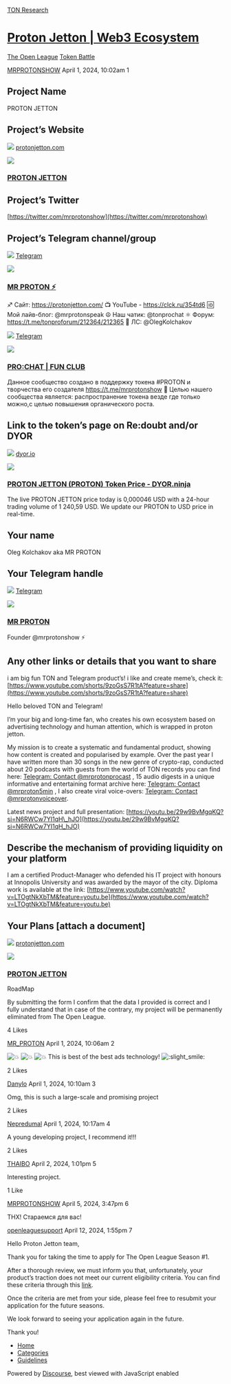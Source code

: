 [TON Research](/)

# [Proton Jetton | Web3 Ecosystem](/t/proton-jetton-web3-ecosystem/2826)

[The Open League](/c/the-open-league/token-leaderboard/57)  [Token Battle](/c/the-open-league/token-leaderboard/57) 

    

[MRPROTONSHOW](https://tonresear.ch/u/MRPROTONSHOW)   April 1, 2024, 10:02am  1

## [](#project-name-1)Project Name

PROTON JETTON

## [](#projects-website-2)Project’s Website

![](https://tonresear.ch/uploads/default/original/2X/a/aefc7d33d6b656f37bfe8bd1a148612f2f5af5f4.png) [protonjetton.com](https://protonjetton.com/)

![](https://tonresear.ch/uploads/default/original/2X/8/8a75d78df578072262c74d4040843f47bb082e4e.png)

### [PROTON JETTON](https://protonjetton.com/)

## [](#projects-twitter-3)Project’s Twitter

[https://twitter.com/mrprotonshow](https://twitter.com/mrprotonshow)

## [](#projects-telegram-channelgroup-4)Project’s Telegram channel/group

![](https://telegram.org/img/website_icon.svg?4) [Telegram](https://t.me/mrprotonshow)

![](https://tonresear.ch/uploads/default/original/2X/1/1fcd3a752d614292f939153a33fdd8eb9e3518ee.jpeg)

### [MR PROTON ⚡️](https://t.me/mrprotonshow)

♐️ Сайт: https://protonjetton.com/ 📺 YouTube - https://clck.ru/354td6 🆔 Мой лайв-блог: @mrprotonspeak ☮️ Наш чатик: @tonprochat ⚛️ Форум: https://t.me/tonproforum/212364/212365 💟 ЛС: @OlegKolchakov

![](https://telegram.org/img/website_icon.svg?4) [Telegram](https://t.me/tonprochat)

![](https://tonresear.ch/uploads/default/original/2X/e/e2a2488ab1cee25db7209bea91d90bb791f48d94.jpeg)

### [PRO:CHAT | FUN CLUB](https://t.me/tonprochat)

Данное сообщество создано в поддержку токена #PROTON и творчества его создателя https://t.me/mrprotonshow 🎯 Целью нашего сообщества является: распространение токена везде где только можно,с целью повышения органического роста.

## [](#link-to-the-tokens-page-on-redoubt-andor-dyor-5)Link to the token’s page on Re:doubt and/or DYOR

![](https://tonresear.ch/uploads/default/original/2X/e/e4d03fe40a0aae4728160a8610933b76bca0fec4.png) [dyor.io](https://dyor.io/ru/token/EQDgSR_-4FDlXPfMVefXX1IIXMWBH4YfYV1a_8cJ0XsGVdsf)

![](https://tonresear.ch/uploads/default/optimized/2X/b/b826500d1ea599b9a15cbb37efa203b130ae8664_2_690x362.jpeg)

### [PROTON JETTON (PROTON) Token Price - DYOR.ninja](https://dyor.io/ru/token/EQDgSR_-4FDlXPfMVefXX1IIXMWBH4YfYV1a_8cJ0XsGVdsf)

The live PROTON JETTON price today is 0,000046 USD with a 24-hour trading volume of 1 240,59 USD. We update our PROTON to USD price in real-time.

## [](#your-name-6)Your name

Oleg Kolchakov aka MR PROTON

## [](#your-telegram-handle-7)Your Telegram handle

![](https://telegram.org/img/website_icon.svg?4) [Telegram](https://t.me/OlegKolchakov)

![](https://tonresear.ch/uploads/default/original/2X/9/9c20d2e7e23050a46b9f19a06e09bcf157b417cf.jpeg)

### [MR PROTON](https://t.me/OlegKolchakov)

Founder @mrprotonshow ⚡️

## [](#any-other-links-or-details-that-you-want-to-share-8)Any other links or details that you want to share

i am big fun TON and Telegram product’s! i like and create meme’s, check it: [https://www.youtube.com/shorts/9zoGsS7R1tA?feature=share](https://www.youtube.com/shorts/9zoGsS7R1tA?feature=share)

Hello beloved TON and Telegram!

I’m your big and long-time fan, who creates his own ecosystem based on advertising technology and human attention, which is wrapped in proton jetton.

My mission is to create a systematic and fundamental product, showing how content is created and popularised by example. Over the past year I have written more than 30 songs in the new genre of crypto-rap, conducted about 20 podcasts with guests from the world of TON records you can find here: [Telegram: Contact @mrprotonprocast](https://t.me/mrprotonprocast) , 15 audio digests in a unique informative and entertaining format archive here: [Telegram: Contact @mrproton5min](https://t.me/mrproton5min) , I also create viral voice-overs: [Telegram: Contact @mrprotonvoiceover](https://t.me/mrprotonvoiceover).

Latest news project and full presentation: [https://youtu.be/29w9BvMgqKQ?si=N6RWCw7YI1qH\_hJO](https://youtu.be/29w9BvMgqKQ?si=N6RWCw7YI1qH_hJO)

## [](#describe-the-mechanism-of-providing-liquidity-on-your-platform-9)Describe the mechanism of providing liquidity on your platform

I am a certified Product-Manager who defended his IT project with honours at Innopolis University and was awarded by the mayor of the city. Diploma work is available at the link: [https://www.youtube.com/watch?v=LTOgtNkXbTM&feature=youtu.be](https://www.youtube.com/watch?v=LTOgtNkXbTM&feature=youtu.be)

## [](#your-plans-attach-a-document-10)Your Plans \[attach a document\]

![](https://tonresear.ch/uploads/default/original/2X/a/aefc7d33d6b656f37bfe8bd1a148612f2f5af5f4.png) [protonjetton.com](https://protonjetton.com/road-map)

![](https://tonresear.ch/uploads/default/original/2X/8/8a75d78df578072262c74d4040843f47bb082e4e.png)

### [PROTON JETTON](https://protonjetton.com/road-map)

RoadMap

By submitting the form I confirm that the data I provided is correct and I fully understand that in case of the contrary, my project will be permanently eliminated from The Open League.

  4 Likes

[MR\_PROTON](https://tonresear.ch/u/MR_PROTON) April 1, 2024, 10:06am  2

![:boom:](https://tonresear.ch/images/emoji/twitter/boom.png?v=12 ":boom:") ![:boom:](https://tonresear.ch/images/emoji/twitter/boom.png?v=12 ":boom:") ![:boom:](https://tonresear.ch/images/emoji/twitter/boom.png?v=12 ":boom:") This is best of the best ads technology! ![:slight_smile:](https://tonresear.ch/images/emoji/twitter/slight_smile.png?v=12 ":slight_smile:")

  2 Likes

[Danylo](https://tonresear.ch/u/Danylo) April 1, 2024, 10:10am  3

Omg, this is such a large-scale and promising project

  2 Likes

[Nepredumal](https://tonresear.ch/u/Nepredumal) April 1, 2024, 10:17am  4

A young developing project, I recommend it!!!

  2 Likes

[THAIBO](https://tonresear.ch/u/THAIBO) April 2, 2024, 1:01pm  5

Interesting project.

  1 Like

[MRPROTONSHOW](https://tonresear.ch/u/MRPROTONSHOW) April 5, 2024, 3:47pm  6

THX! Стараемся для вас!

 

[openleaguesupport](https://tonresear.ch/u/openleaguesupport) April 12, 2024, 1:55pm  7

Hello Proton Jetton team,

Thank you for taking the time to apply for The Open League Season #1.

After a thorough review, we must inform you that, unfortunately, your product’s traction does not meet our current eligibility criteria. You can find these criteria through this [link](https://tonresear.ch/t/about-the-token-leaderboard-minor-league-category/1274).

Once the criteria are met from your side, please feel free to resubmit your application for the future seasons.

We look forward to seeing your application again in the future.

Thank you!

 

*   [Home](/)
*   [Categories](/categories)
*   [Guidelines](/guidelines)

Powered by [Discourse](https://www.discourse.org), best viewed with JavaScript enabled